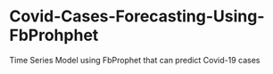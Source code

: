 # Covid-Cases-Forecasting-Using-FbProhphet
Time Series Model using FbProphet that can predict Covid-19 cases

